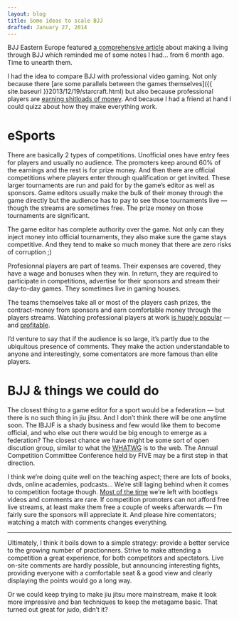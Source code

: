 ```yaml
---
layout: blog
title: Some ideas to scale BJJ
drafted: January 27, 2014
---
```

BJJ Eastern Europe featured [a comprehensive article](http://www.bjjee.com/articles/how-long-will-it-take-for-professional-bjj-athletes-to-make-a-good-living/) about making a living through BJJ which reminded me of some notes I had… from 6 month ago. Time to unearth them. 

I had the idea to compare BJJ with professional video gaming. Not only because there [are some parallels between the games themselves]({{ site.baseurl }}2013/12/19/starcraft.html) but also because professional players are [earning shitloads of money](http://www.esportsearnings.com/players). And because I had a friend at hand I could quizz about how they make everything work.

# eSports 

There are basically 2 types of competitions. Unofficial ones have entry fees for players and usually no audience. The promoters keep around 60% of the earnings and the rest is for prize money. And then there are official competitions where players enter through qualification or get invited. These larger tournaments are run and paid for by the game’s editor as well as sponsors. Game editors usually make the bulk of their money through the game directly but the audience has to pay to see those tournaments live — though the streams are sometimes free. The prize money on those tournaments are significant.

The game editor has complete authority over the game. Not only can they inject money into official tournaments, they also make sure the game stays competitive. And they tend to make so much money that there are zero risks of corruption ;)

Profesionnal players are part of teams. Their expenses are covered, they have a wage and bonuses when they win. In return, they are required to participate in competitions, advertise for their sponsors and stream their day-to-day games. They sometimes live in gaming houses.

The teams themselves take all or most of the players cash prizes, the contract-money from sponsors and earn comfortable money through the players streams. Watching professional players at work [is hugely popular](http://edition.cnn.com/2014/05/19/tech/web/google-youtube-twitch/) — and [profitable](http://www.theguardian.com/technology/2014/may/19/google-youtube-acquisition-games-video-streaming-twitch-1bn).

I’d venture to say that if the audience is so large, it’s partly due to the ubiquitous presence of comments. They make the action understandable to anyone and interestingly, some comentators are more famous than elite players.


# BJJ & things we could do

The closest thing to a game editor for a sport would be a federation — but there is no such thing in jiu jitsu. And I don’t think there will be one anytime soon. The IBJJF is a shady business and few would like them to become official, and who else out there would be big enough to emerge as a federation? The closest chance we have might be some sort of open discution group, similar to what the [WHATWG](http://wiki.whatwg.org/wiki/FAQ#What_is_the_WHATWG.3F) is to the web. The Annual Competition Committee Conference held by FIVE may be a first step in that direction.

I think we’re doing quite well on the teaching aspect; there are lots of books, dvds, online academies, podcasts… We’re still laging behind when it comes to competition footage though. [Most of the time](http://bjjfights.com/) we’re left with bootlegs videos and comments are rare. If competition promoters can not afford free live streams, at least make them free a couple of weeks afterwards — I’m fairly sure the sponsors will appreciate it. And please hire comentators; watching a match with comments changes everything.

***

Ultimately, I think it boils down to a simple strategy: provide a better service to the growing number of practionners. Strive to make attending a competition a great experience, for both competitors and spectators. Live on-site comments are hardly possible, but announcing interesting fights, providing everyone with a comfortable seat & a good view and clearly displaying the points would go a long way.

Or we could keep trying to make jiu jitsu more mainstream, make it look more impressive and ban techniques to keep the metagame basic. That turned out great for judo, didn’t it?